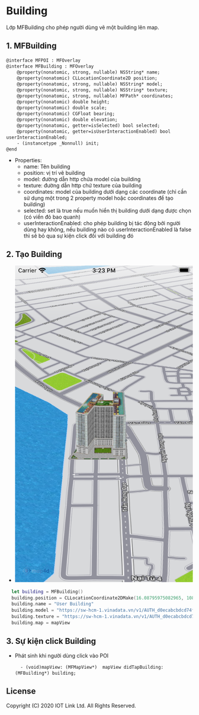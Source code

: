 # Building
Lớp MFBuilding cho phép người dùng vẽ một building lên map.


## 1. MFBuilding

```objc
@interface MFPOI : MFOverlay
@interface MFBuilding : MFOverlay
    @property(nonatomic, strong, nullable) NSString* name;
    @property(nonatomic) CLLocationCoordinate2D position;
    @property(nonatomic, strong, nullable) NSString* model;
    @property(nonatomic, strong, nullable) NSString* texture;
    @property(nonatomic, strong, nullable) MFPath* coordinates;
    @property(nonatomic) double height;
    @property(nonatomic) double scale;
    @property(nonatomic) CGFloat bearing;
    @property(nonatomic) double elevation;
    @property(nonatomic, getter=isSelected) bool selected;
    @property(nonatomic, getter=isUserInteractionEnabled) bool userInteractionEnabled;
    - (instancetype _Nonnull) init;
@end
```  

- Properties:
    + name: Tên building
    + position: vị trí vẽ building
    + model: đường dẫn http chứa model của building
    + texture: đường dẫn http chứ texture của building
    + coordinates: model của building dưới dạng các coordinate (chỉ cần sử dụng một trong 2 property model hoặc coordinates để tạo building)
    + selected: set là true nếu muốn hiển thị building dưới dạng được chọn (có viền đỏ bao quanh)
    + userInteractionEnabled: cho phép building bị tác động bởi người dùng hay không, nếu building nào có userInteractionEnabled là false thì sẽ bỏ qua sự kiện click đối với building đó

## 2. Tạo Building

  -  ![MAP4DSDK](../resources/v1.4/user-building.png) 
  
```swift
  let building = MFBuilding()
  building.position = CLLocationCoordinate2DMake(16.08795975082965, 108.22837829589844)
  building.name = "User Building"
  building.model = "https://sw-hcm-1.vinadata.vn/v1/AUTH_d0ecabcbdcd74f6aa6ac9a5da528eb78/sdk/models/5b21d9a5cd18d02d045a5e99"
  building.texture = "https://sw-hcm-1.vinadata.vn/v1/AUTH_d0ecabcbdcd74f6aa6ac9a5da528eb78/sdk/textures/0cb35e1610c34e55946a7839356d8f66.jpg"
  building.map = mapView
```

## 3. Sự kiện click Building

  - Phát sinh khi người dùng click vào POI
    ```objc
      - (void)mapView: (MFMapView*)  mapView didTapBuilding: (MFBuilding*) building;
    ```


License
-------

Copyright (C) 2020 IOT Link Ltd. All Rights Reserved.